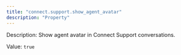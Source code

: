 ```yaml
---
title: "connect.support.show_agent_avatar"
description: "Property"
---
```


Description: Show agent avatar in Connect Support conversations.

Value: `true`
